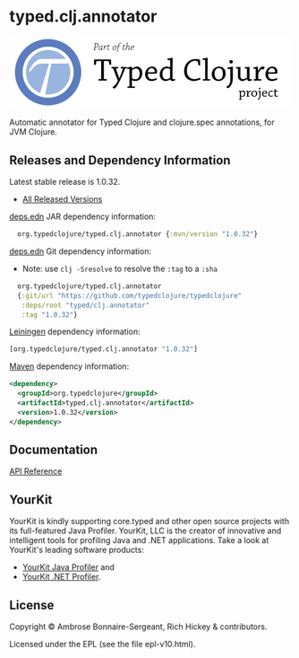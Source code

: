 <!-- DO NOT EDIT! Instead, edit `dev/resources/root-templates/typed/clj.annotator/README.md` and run `./script/regen-selmer.sh` -->
# typed.clj.annotator

<a href='https://typedclojure.org'><img src='images/part-of-typed-clojure-project.png'></a>

Automatic annotator for Typed Clojure and clojure.spec annotations, for JVM Clojure.

## Releases and Dependency Information

Latest stable release is 1.0.32.

* [All Released Versions](https://clojars.org/org.typedclojure/typed.clj.annotator)

[deps.edn](https://clojure.org/reference/deps_and_cli) JAR dependency information:

```clj
  org.typedclojure/typed.clj.annotator {:mvn/version "1.0.32"}
 ```

[deps.edn](https://clojure.org/reference/deps_and_cli) Git dependency information:

- Note: use `clj -Sresolve` to resolve the `:tag` to a `:sha`

```clj
  org.typedclojure/typed.clj.annotator
  {:git/url "https://github.com/typedclojure/typedclojure"
   :deps/root "typed/clj.annotator"
   :tag "1.0.32"}
```

[Leiningen](https://github.com/technomancy/leiningen) dependency information:

```clojure
[org.typedclojure/typed.clj.annotator "1.0.32"]
```

[Maven](https://maven.apache.org/) dependency information:

```XML
<dependency>
  <groupId>org.typedclojure</groupId>
  <artifactId>typed.clj.annotator</artifactId>
  <version>1.0.32</version>
</dependency>
```

## Documentation

[API Reference](https://api.typedclojure.org/latest/typed.clj.annotator/index.html)

## YourKit

YourKit is kindly supporting core.typed and other open source projects with its full-featured Java Profiler.
YourKit, LLC is the creator of innovative and intelligent tools for profiling
Java and .NET applications. Take a look at YourKit's leading software products:

* <a href="http://www.yourkit.com/java/profiler/index.jsp">YourKit Java Profiler</a> and
* <a href="http://www.yourkit.com/.net/profiler/index.jsp">YourKit .NET Profiler</a>.

## License

Copyright © Ambrose Bonnaire-Sergeant, Rich Hickey & contributors.

Licensed under the EPL (see the file epl-v10.html).
